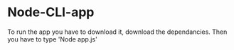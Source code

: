 # Node-CLI-app
To run the app you have to download it, download the dependancies.
Then you have to type 'Node app.js'
